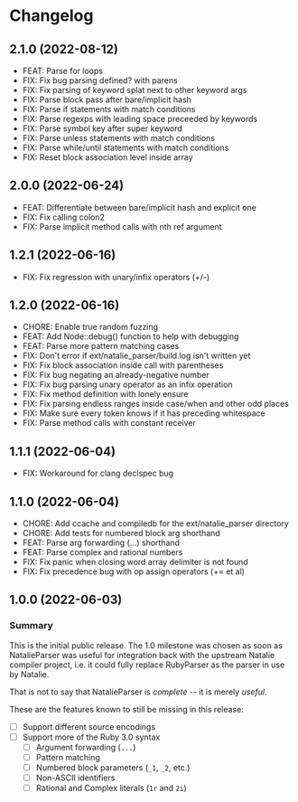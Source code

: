 # Changelog

## 2.1.0 (2022-08-12)

- FEAT: Parse for loops
- FIX: Fix bug parsing defined? with parens
- FIX: Fix parsing of keyword splat next to other keyword args
- FIX: Parse block pass after bare/implicit hash
- FIX: Parse if statements with match conditions
- FIX: Parse regexps with leading space preceeded by keywords
- FIX: Parse symbol key after super keyword
- FIX: Parse unless statements with match conditions
- FIX: Parse while/until statements with match conditions
- FIX: Reset block association level inside array

## 2.0.0 (2022-06-24)

- FEAT: Differentiate between bare/implicit hash and explicit one
- FIX: Fix calling colon2
- FIX: Parse implicit method calls with nth ref argument

## 1.2.1 (2022-06-16)

- FIX: Fix regression with unary/infix operators (+/-)

## 1.2.0 (2022-06-16)

- CHORE: Enable true random fuzzing
- FEAT: Add Node::debug() function to help with debugging
- FEAT: Parse more pattern matching cases
- FIX: Don't error if ext/natalie_parser/build.log isn't written yet
- FIX: Fix block association inside call with parentheses
- FIX: Fix bug negating an already-negative number
- FIX: Fix bug parsing unary operator as an infix operation
- FIX: Fix method definition with lonely ensure
- FIX: Fix parsing endless ranges inside case/when and other odd places
- FIX: Make sure every token knows if it has preceding whitespace
- FIX: Parse method calls with constant receiver

## 1.1.1 (2022-06-04)

- FIX: Workaround for clang declspec bug

## 1.1.0 (2022-06-04)

- CHORE: Add ccache and compiledb for the ext/natalie_parser directory
- CHORE: Add tests for numbered block arg shorthand
- FEAT: Parse arg forwarding (...) shorthand
- FEAT: Parse complex and rational numbers
- FIX: Fix panic when closing word array delimiter is not found
- FIX: Fix precedence bug with op assign operators (+= et al)

## 1.0.0 (2022-06-03)

### Summary

This is the initial public release. The 1.0 milestone was chosen as soon
as NatalieParser was useful for integration back with the upstream Natalie
compiler project, i.e. it could fully replace RubyParser as the parser
in use by Natalie.

That is not to say that NatalieParser is _complete_ -- it is merely _useful_.

These are the features known to still be missing in this release:

- [ ] Support different source encodings
- [ ] Support more of the Ruby 3.0 syntax
  - [ ] Argument forwarding (`...`)
  - [ ] Pattern matching
  - [ ] Numbered block parameters (`_1`, `_2`, etc.)
  - [ ] Non-ASCII identifiers
  - [ ] Rational and Complex literals (`1r` and `2i`)

